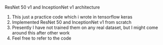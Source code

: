 ResNet 50 v1 and InceptionNet v1 architecture

1. This just a practice code which i wrote in tensorflow keras
2. Implemented ResNet 50 and InceptionNet v1 from scratch
3. Presently I have not trained them on any real dataset, but I might come around this after other work
4. Feel free to refer to the code
